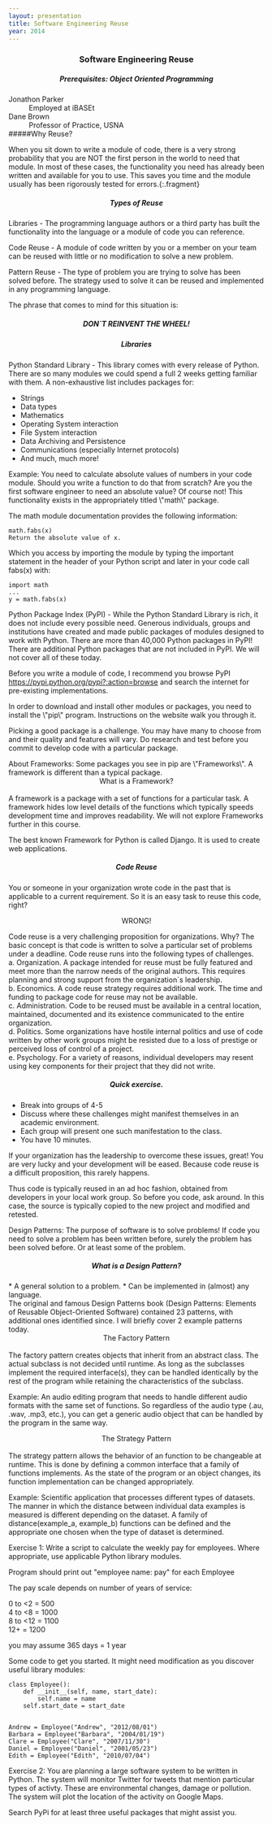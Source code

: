 ```yaml
---
layout: presentation
title: Software Engineering Reuse
year: 2014
---
```

<section markdown="block">
<h3 style="text-align:center">Software Engineering Reuse</h3>
<h5 style="text-align:center">Prerequisites: Object Oriented Programming</h5>
<dt>Jonathon Parker</dt><dd>Employed at iBASEt</dd>
<dt>Dane Brown</dt><dd>Professor of Practice, USNA</dd>
</section>

<section markdown="block">
#####Why Reuse?

When you sit down to write a module of code, there is a very strong probability that you are NOT the first person in the world to need that module.  In most of these cases, the functionality you need has already been written and available for you to use.  This saves you time and the module usually has been rigorously tested for errors.{:.fragment}
</section>

<section markdown="block">
<h5 style="text-align:center">Types of Reuse</h5>
Libraries - The programming language authors or a third party has built the functionality into the language or a module of code you can reference.

Code Reuse - A module of code written by you or a member on your team can be reused with little or no modification to solve a new problem.

Pattern Reuse - The type of problem you are trying to solve has been solved before.  The strategy used to solve it can be reused and implemented in any programming language.
</section>

<section markdown="block">
The phrase that comes to mind for this situation is:  

<h5 style="text-align:center">DON`T REINVENT THE WHEEL!</h5>
</section>

<section markdown="block">
<h5 style="text-align:center">Libraries</h5>
  
Python Standard Library - This library comes with every release of Python.  There are so many modules we could spend a full 2 weeks getting familiar with them.  A non-exhaustive list includes packages for:
  
 * Strings
 * Data types
 * Mathematics
 * Operating System interaction
 * File System interaction
 * Data Archiving and Persistence
 * Communications (especially Internet protocols)
 * And much, much more!	
</section>

<section markdown="block">
Example:  You need to calculate absolute values of numbers in your code module.  Should you write a function to do that from scratch?  Are you the first software engineer to need an absolute value? Of course not!  This functionality exists in the appropriately titled \"math\" package.

The math module documentation provides the following information:

~~~
math.fabs(x)
Return the absolute value of x.
~~~

Which you access by importing the module by typing the important statement in the header of your Python script
and later in your code call fabs(x) with:

~~~
import math
...  
y = math.fabs(x)
~~~
</section>

<section markdown="block">
Python Package Index (PyPI) - While the Python Standard Library is rich, it does not include every possible need.  Generous individuals, groups and institutions have created and made public packages of modules designed to work with Python.  There are more than 40,000 Python packages in PyPI!  There are additional Python packages that are not included in PyPI.  We will not cover all of these today.

Before you write a module of code, I recommend you browse PyPI
https://pypi.python.org/pypi?:action=browse and search the internet for pre-existing implementations.
</section>

<section markdown="block">
In order to download and install other modules or packages, you need to install the \"pip\" program. Instructions on the website walk you through it.

Picking a good package is a challenge.  You may have many to choose from and their quality and features will vary.  Do research and test before you commit to develop code with a particular package.
</section>

<section markdown="block">
About Frameworks: Some packages you see in pip are \"Frameworks\".  A framework is different than a typical package.

<center>What is a Framework?</center><br/>
A framework is a package with a set of functions for a particular task.  A framework hides low level details of the functions which typically speeds development time and improves readability.  We will not explore Frameworks further in this course.

The best known Framework for Python is called Django.  It is used to create web applications.
</section>

<section markdown="block">
<h5 style="text-align:center">Code Reuse</h5>
You or someone in your organization wrote code in the past that is applicable to a current requirement.
So it is an easy task to reuse this code, right?
</section>

<section markdown="block">
<p style="text-align:center;">WRONG!</p>
</section>

<section markdown="block">
Code reuse is a very challenging proposition for organizations.  Why?  The basic concept is that code is written to solve a particular set of problems under a deadline.  Code reuse runs into the following types of challenges.
</section>

<section markdown="block">
a. Organization. A package intended for reuse must be fully featured and meet more than the narrow needs of the original authors.  This requires planning and strong support from the organization`s leadership.
</section>

<section markdown="block">
b. Economics.  A code reuse strategy requires additional work.  The time and funding to package code for reuse may not be available.
</section>

<section markdown="block">
c. Administration.  Code to be reused must be available in a central location, maintained, documented and its existence communicated to the entire organization.
</section>

<section markdown="block">
d. Politics.  Some organizations have hostile internal politics and use of code written by other work
groups might be resisted due to a loss of prestige or perceived loss of control of a project.
</section>

<section markdown="block">
e. Psychology.  For a variety of reasons, individual developers may resent using key components for their project that they did not write.
</section>

<section markdown="block">
<h5 style="text-align:center">Quick exercise.</h5>

* Break into groups of 4-5
* Discuss where these challenges might manifest themselves in an academic environment.
* Each group will present one such manifestation to the class.
* You have 10 minutes.
</section>

<section markdown="block">
If your organization has the leadership to overcome these issues, great!  You are very lucky and your
development will be eased.  Because code reuse is a difficult proposition, this rarely happens.

Thus code is typically reused in an ad hoc fashion, obtained from developers in your local work group. So before you code, ask around.  In this case, the source is typically copied to the new project and modified and retested.
</section>

<section markdown="block">
Design Patterns:  The purpose of software is to solve problems!  If code you need to solve a problem has been written before, surely the problem has been solved before.  Or at least some of the problem.
</section>

<section markdown="block">
<h5 style="text-align:center">What is a Design Pattern?</h5>
* A general solution to a problem.  
* Can be implemented in (almost) any language.  
<br />
The original and famous Design Patterns book (Design Patterns: Elements of Reusable Object-Oriented Software) contained 23 patterns, with additional ones identified since.  I will briefly cover 2 example patterns today.
</section>

<section markdown="block">
<center>The Factory Pattern</center><br/>
The factory pattern creates objects that inherit from an abstract class.  The actual subclass is not
decided until runtime.  As long as the subclasses implement the required interface(s), they can be handled
identically by the rest of the program while retaining the characteristics of the subclass.

Example: An audio editing program that needs to handle different audio formats with the same set of functions.
So regardless of the audio type (.au, .wav, .mp3, etc.), you can get a generic audio object that can be
handled by the program in the same way.
</section>

<section markdown="block">
<center>The Strategy Pattern</center><br/>
The strategy pattern allows the behavior of an function to be changeable at runtime.  This is done by defining a common interface that a family of functions implements.  As the state of the program or an object changes, its function implementation can be changed appropriately.

Example: Scientific application that processes different types of datasets.  The manner in which the distance between individual data examples is measured is different depending on the dataset.  A family of distance(example_a, example_b) functions can be defined and the appropriate one chosen when the type of dataset is determined.
</section>

<section markdown="block">

Exercise 1: Write a script to calculate the weekly pay for employees.  Where appropriate, use applicable Python library modules.

Program should print out \"employee name: pay\" for each Employee

The pay scale depends on number of years of service:

0 to <2 = 500  
4 to <8 = 1000  
8 to <12 = 1100  
12+   = 1200  

you may assume 365 days = 1 year
</section>

<section markdown="block">

Some code to get you started.  It might need modification as you discover useful library modules:

~~~
class Employee():
    def __init__(self, name, start_date):
        self.name = name
	self.start_date = start_date


Andrew = Employee("Andrew", "2012/08/01")
Barbara = Employee("Barbara", "2004/01/19")
Clare = Employee("Clare", "2007/11/30")
Daniel = Employee("Daniel", "2001/05/23")
Edith = Employee("Edith", "2010/07/04")
~~~
</section>

<section markdown="block">
Exercise 2: You are planning a large software system to be written in Python.  The system will monitor Twitter for tweets that mention particular types of activty.  These are environmental changes, damage or pollution.  The system will plot the location of the activity on Google Maps.

Search PyPi for at least three useful packages that might assist you.

<span style="opacity:0.0">python-twitter1.3.1, nltk, pykml 0.1.0</span>

</section>


